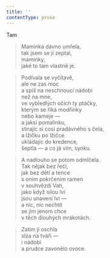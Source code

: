 ```yaml
---
title: ''
contentType: prose
---
```


Tam

> Maminka dávno umřela,  
> tak jsem se jí zeptal,  
> maminky,  
> jaké to tam vlastně je.

> Podívala se vyčítavě,  
> ale ne zas moc  
> a spíš na neschnoucí nádobí  
> než na mne,  
> ve vybledlých očích ty ptáčky,  
> kterým se říká modřinky  
> nebo kameje —  
> a jaksi pomalinku,  
> stírajíc si cosi pradávného s čela,  
> a lžičku po lžičce  
> ukládajíc do kredence,  
> šeptla — a co já vím, synku.

> A nadlouho se potom odmlčela.  
> Tak nějak bez řeči,  
> jak bez dětí a tence  
> s oním pokrčením ramen  
> v souhvězdí Vah,  
> jako když silou lví  
> jsou unaveni lvi —  
> a nic, nic nechtít  
> se jim jenom chce  
> v těch dlouhých mrákotách.

> Zatím jí oschla  
> slza na tváři —  
> i nádobí  
> a prudce zavonělo ovoce.
